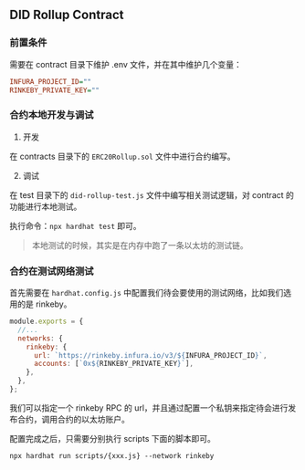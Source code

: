 ## DID Rollup Contract

### 前置条件

需要在 contract 目录下维护 .env 文件，并在其中维护几个变量：

```ini
INFURA_PROJECT_ID=""
RINKEBY_PRIVATE_KEY=""
```

### 合约本地开发与调试

1. 开发

在 contracts 目录下的 `ERC20Rollup.sol` 文件中进行合约编写。

2. 调试

在 test 目录下的 `did-rollup-test.js` 文件中编写相关测试逻辑，对 contract 的功能进行本地测试。

执行命令：`npx hardhat test` 即可。

> 本地测试的时候，其实是在内存中跑了一条以太坊的测试链。

### 合约在测试网络测试

首先需要在 `hardhat.config.js` 中配置我们待会要使用的测试网络，比如我们选用的是 rinkeby。

```js
module.exports = {
  //...
  networks: {
    rinkeby: {
      url: `https://rinkeby.infura.io/v3/${INFURA_PROJECT_ID}`,
      accounts: [`0x${RINKEBY_PRIVATE_KEY}`],
    },
  },
};
```

我们可以指定一个 rinkeby RPC 的 url，并且通过配置一个私钥来指定待会进行发布合约，调用合约的以太坊账户。

配置完成之后，只需要分别执行 scripts 下面的脚本即可。

`npx hardhat run scripts/{xxx.js} --network rinkeby`
